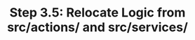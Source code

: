 ---
id: task007
title: "Step 3.5: Relocate Logic from src/actions/ and src/services/"
status: "To Do"
assignee: "AI"
priority: "High"
creation_date: "{{current_date}}"
due_date: ""
description: "Relocate all logic from the legacy `src/actions/` and `src/services/` directories to their new locations (Next.js API Routes, Supabase Edge Functions, or utility modules in `src/lib/`) as per the refactoring plan. This is critical as these directories will be removed from the frontend structure."
tags: ["refactoring", "backend", "api", "architecture"]
parent_task: ""
sub_tasks:
  - "Identify all functionality in `src/actions/*.ts`."
  - "Identify all functionality in `src/services/**/*.ts`."
  - "For each piece of functionality, determine its new location based on `.dev/file-system.md` and `.dev/refactoring-plan.md` (API route, Edge Function, lib utility)."
  - "Refactor the code to fit its new environment (e.g., using `req`, `res` for API routes, Supabase function signatures)."
  - "Update all call sites in the frontend to use the new API endpoints or refactored utility functions."
  - "Remove the old `src/actions/` and `src/services/` directories once all logic is migrated and verified."
  - "Thoroughly test all affected functionalities end-to-end."
relevant_files:
  - ".dev/refactoring-plan.md"
  - ".dev/file-system.md"
  - "src/actions/"
  - "src/services/"
  - "src/app/api/"
  - "supabase/functions/"
acceptance_criteria:
  - "All logic from `src/actions/` and `src/services/` is successfully migrated to appropriate new locations."
  - "Old `src/actions/` and `src/services/` directories are removed."
  - "All functionalities previously handled by these directories are working correctly via their new implementations (API routes, Edge Functions, utils)."
  - "Application builds successfully and all tests pass."
--- 